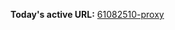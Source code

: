 

**Today's active URL:** [61082510-proxy](https://61082510-proxy.abesternheim.workers.dev)

<!-- CURRENT_URL_MARKER -->
